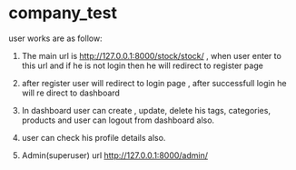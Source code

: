 # company_test

user works are as follow:

1. The main url is http://127.0.0.1:8000/stock/stock/ , when user enter to this url and if he is not login then he will redirect to register page 

2. after register user will redirect to login page , after successfull login he will re direct to dashboard 

3. In dashboard user can create , update, delete his tags, categories, products  and user can logout from dashboard also.

4. user can check his profile details also.

5. Admin(superuser) url http://127.0.0.1:8000/admin/   


